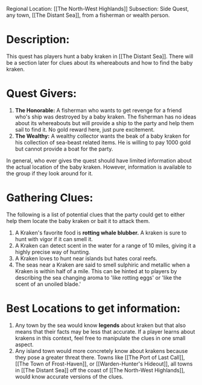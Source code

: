 Regional Location: [[The North-West Highlands]]
Subsection: Side Quest, any town, [[The Distant Sea]], from a fisherman or wealth person.

# Description:
This quest has players hunt a baby kraken in [[The Distant Sea]]. There will be a section later for clues about its whereabouts and how to find the baby kraken.

# Quest Givers:
1. **The Honorable:** A fisherman who wants to get revenge for a friend who's ship was destroyed by a baby kraken. The fisherman has no ideas about its whereabouts but will provide a ship to the party and help them sail to find it. No gold reward here, just pure excitement.
2. **The Wealthy:** A wealthy collector wants the beak of a baby kraken for his collection of sea-beast related items. He is willing to pay 1000 gold but cannot provide a boat for the party. 

In general, who ever gives the quest should have limited information about the actual location of the baby kraken. However, information is available to the group if they look around for it.

# Gathering Clues:
The following is a list of potential clues that the party could get to either help them locate the baby kraken or bait it to attack them.
1. A Kraken's favorite food is **rotting whale blubber.** A kraken is sure to hunt with vigor if it can smell it. 
2. A Kraken can detect scent in the water for a range of 10 miles, giving it a highly precise way of hunting.
3. A Kraken loves to hunt near islands but hates coral reefs. 
4. The seas near a Kraken are said to smell sulphiric and metallic when a Kraken is within half of a mile. This can be hinted at to players by describing the sea changing aroma to 'like rotting eggs' or 'like the scent of an unoiled blade.'

# Best Locations to get information:
1. Any town by the sea would know **legends** about kraken but that also means that their facts may be less that accurate. If a player learns about krakens in this context, feel free to manipulate the clues in one small aspect.
2. Any island town would more concretely know about krakens because they pose a greater threat there. Towns like [[The Port of Last Call]], [[The Town of Frost-Haven]], or [[Warden-Hunter's Hideout]], all towns in [[The Distant Sea]] off the coast of [[The North-West Highlands]], would know accurate versions of the clues. 